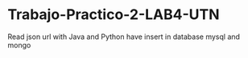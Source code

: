 # Trabajo-Practico-2-LAB4-UTN
Read json url with Java and Python have insert in database mysql and mongo
